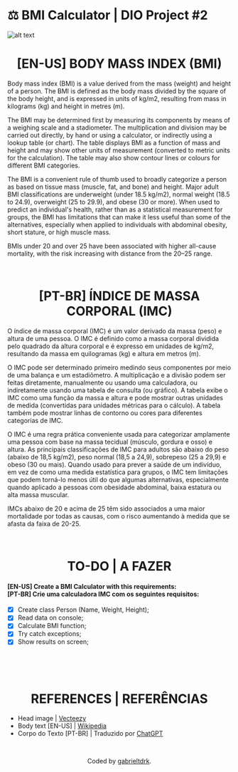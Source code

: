 # ⚖️ BMI Calculator | DIO Project #2


![alt text](https://static.vecteezy.com/system/resources/previews/016/828/833/original/bmi-classification-chart-measurement-woman-colorful-infographic-with-ruler-female-body-mass-index-scale-collection-from-underweight-to-overweight-fit-person-different-weight-level-eps-vector.jpg)

<div align="center"><h1>[EN-US] BODY MASS INDEX (BMI)  </div>

Body mass index (BMI) is a value derived from the mass (weight) and height of a person. The BMI is defined as the body mass divided by the square of the body height, and is expressed in units of kg/m2, resulting from mass in kilograms (kg) and height in metres (m).

The BMI may be determined first by measuring its components by means of a weighing scale and a stadiometer. The multiplication and division may be carried out directly, by hand or using a calculator, or indirectly using a lookup table (or chart). The table displays BMI as a function of mass and height and may show other units of measurement (converted to metric units for the calculation). The table may also show contour lines or colours for different BMI categories.

The BMI is a convenient rule of thumb used to broadly categorize a person as based on tissue mass (muscle, fat, and bone) and height. Major adult BMI classifications are underweight (under 18.5 kg/m2), normal weight (18.5 to 24.9), overweight (25 to 29.9), and obese (30 or more). When used to predict an individual's health, rather than as a statistical measurement for groups, the BMI has limitations that can make it less useful than some of the alternatives, especially when applied to individuals with abdominal obesity, short stature, or high muscle mass.

BMIs under 20 and over 25 have been associated with higher all-cause mortality, with the risk increasing with distance from the 20–25 range.

<br><div align="center"><h1>[PT-BR] ÍNDICE DE MASSA CORPORAL (IMC)  </div>

O índice de massa corporal (IMC) é um valor derivado da massa (peso) e altura de uma pessoa. O IMC é definido como a massa corporal dividida pelo quadrado da altura corporal e é expresso em unidades de kg/m2, resultando da massa em quilogramas (kg) e altura em metros (m).

O IMC pode ser determinado primeiro medindo seus componentes por meio de uma balança e um estadiômetro. A multiplicação e a divisão podem ser feitas diretamente, manualmente ou usando uma calculadora, ou indiretamente usando uma tabela de consulta (ou gráfico). A tabela exibe o IMC como uma função da massa e altura e pode mostrar outras unidades de medida (convertidas para unidades métricas para o cálculo). A tabela também pode mostrar linhas de contorno ou cores para diferentes categorias de IMC.

O IMC é uma regra prática conveniente usada para categorizar amplamente uma pessoa com base na massa tecidual (músculo, gordura e osso) e altura. As principais classificações de IMC para adultos são abaixo do peso (abaixo de 18,5 kg/m2), peso normal (18,5 a 24,9), sobrepeso (25 a 29,9) e obeso (30 ou mais). Quando usado para prever a saúde de um indivíduo, em vez de como uma medida estatística para grupos, o IMC tem limitações que podem torná-lo menos útil do que algumas alternativas, especialmente quando aplicado a pessoas com obesidade abdominal, baixa estatura ou alta massa muscular.

IMCs abaixo de 20 e acima de 25 têm sido associados a uma maior mortalidade por todas as causas, com o risco aumentando à medida que se afasta da faixa de 20-25.

<br><div align="center"><h1>TO-DO | A FAZER  </div>

<h4>[EN-US] Create a BMI Calculator with this requirements:<br>
[PT-BR] Crie uma calculadora IMC com os seguintes requisitos:</h4>

- [x]  Create class Person (Name, Weight, Height);
- [x]  Read data on console;
- [x]  Calculate BMI function;
- [x]  Try catch exceptions;
- [x]  Show results on screen;

<br>

<br><div align="center"><h1> REFERENCES | REFERÊNCIAS   </div>
- Head image | [Vecteezy](https://www.vecteezy.com/)
- Body text [EN-US] | [Wikipedia](https://en.wikipedia.org/wiki/Body_mass_index)
- Corpo do Texto [PT-BR] | Traduzido por [ChatGPT](https://chat.openai.com/share/f70c6c5f-cb14-4a37-b50b-213445794235)

<br><div align="center">Coded by <a href="https://github.com/gabrieltdrk">gabrieltdrk</a>.</div>
